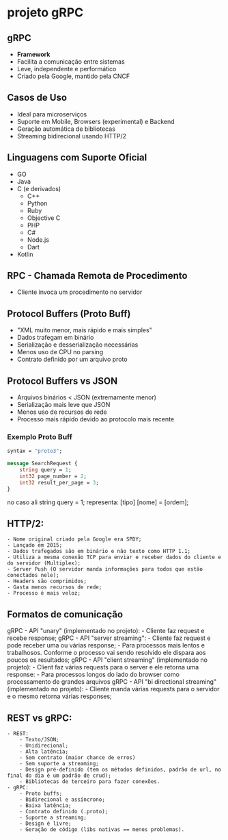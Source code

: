 # projeto gRPC

## gRPC

- **Framework**
- Facilita a comunicação entre sistemas
- Leve, independente e performático
- Criado pela Google, mantido pela CNCF

## Casos de Uso

- Ideal para microserviços
- Suporte em Mobile, Browsers (experimental) e Backend
- Geração automática de bibliotecas
- Streaming bidirecional usando HTTP/2

## Linguagens com Suporte Oficial

- GO
- Java
- C (e derivados)
  - C++
  - Python
  - Ruby
  - Objective C
  - PHP
  - C#
  - Node.js
  - Dart
- Kotlin

## RPC - Chamada Remota de Procedimento

- Cliente invoca um procedimento no servidor

## Protocol Buffers (Proto Buff)

- "XML muito menor, mais rápido e mais simples"
- Dados trafegam em binário
- Serialização e desserialização necessárias
- Menos uso de CPU no parsing
- Contrato definido por um arquivo proto

## Protocol Buffers vs JSON

- Arquivos binários < JSON (extremamente menor)
- Serialização mais leve que JSON
- Menos uso de recursos de rede
- Processo mais rápido devido ao protocolo mais recente

### Exemplo Proto Buff

```proto
syntax = "proto3";

message SearchRequest {
    string query = 1;
    int32 page_number = 2;
    int32 result_per_page = 3;
}

```

no caso ali string query = 1; representa: [tipo] [nome] = [ordem];

## HTTP/2:
	- Nome original criado pela Google era SPDY;
	- Lançado em 2015;
	- Dados trafegados são em binário e não texto como HTTP 1.1;
	- Utiliza a mesma conexão TCP para enviar e receber dados do cliente e do servidor (Multiplex);
	- Server Push (O servidor manda informações para todos que estão conectados nele);
	- Headers são comprimidos;
	- Gasta menos recursos de rede;
	- Processo é mais veloz;

## Formatos de comunicação 

gRPC - API "unary" (implementado no projeto):
	- Cliente faz request e recebe response;
gRPC - API "server streaming":
	-  Cliente faz request e pode receber uma ou várias response;
		- Para processos mais lentos e trabalhosos. Conforme o processo vai sendo resolvido ele dispara aos poucos os resultados;
gRPC - API "client streaming" (implementado no projeto):
	- Client faz várias requests para o server e ele retorna uma response:
		- Para processos longos do lado do browser como processamento de grandes arquivos
gRPC - API "bi directional streaming" (implementado no projeto):
	- Cliente manda várias requests para o servidor e o mesmo retorna várias responses;

## REST vs gRPC:
 	- REST:
 		- Texto/JSON;
 		- Unidirecional;
 		- Alta latência;
 		- Sem contrato (maior chance de erros)
 		- Sem suporte a streaming;
 		- Design pré-definido (tem os métodos definidos, padrão de url, no final do dia é um padrão de crud);
 		- Bibliotecas de terceiro para fazer conexões.
 	- gRPC:
 		- Proto buffs;
 		- Bidirecional e assíncrono;
 		- Baixa latência;
 		- Contrato definido (.proto);
 		- Suporte a streaming;
 		- Design é livre;
 		- Geração de código (libs nativas == menos problemas).